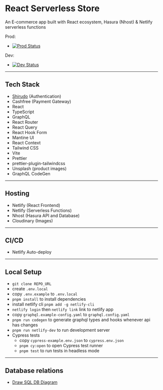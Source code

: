# React Serverless Store

An E-commerce app built with React ecosystem, Hasura (Nhost) & Netlify
serverless functions

Prod:

- [![Prod Status](https://api.netlify.com/api/v1/badges/e4f48dbd-7dde-4b23-ace5-a0fae396e0bf/deploy-status)](https://app.netlify.com/sites/reacthasurastore/deploys)

Dev:

- [![Dev Status](https://api.netlify.com/api/v1/badges/c3a77946-4714-49e3-8feb-cd43997c9d11/deploy-status)](https://app.netlify.com/sites/reacthasurastoredev/deploys)

---

## Tech Stack

- <a href="https://github.com/Pranay-Tej/shirudo" target="_blank">Shirudo</a>
  (Authentication)
- Cashfree (Payment Gateway)
- React
- TypeScript
- GraphQL
- React Router
- React Query
- React Hook Form
- Mantine UI
- React Context
- Tailwind CSS
- Vite
- Prettier
- prettier-plugin-tailwindcss
- Unsplash (product images)
- GraphQL CodeGen

---

## Hosting

- Netlify (React Frontend)
- Netlify (Serverless Functions)
- Nhost (Hasura API and Database)
- Cloudinary (Images)

---

## CI/CD

- Netlify Auto-deploy

---

## Local Setup

- `git clone REPO_URL`
- create `.env.local`
- copy `.env.example` to `.env.local`
- `pnpm install` to install dependencies
- install netlify cli `pnpm add -g netlify-cli`
- `netlify login` then `netlify link` link to netlify app
- copy `graphql.example-config.yaml` to `graphql.config.yaml`
- `pnpm run codegen` to generate graphql types and hooks whenever api has
  changes
- `pnpm run netlify-dev` to run development server
- Cypress tests
  - copy `cypress-example.env.json` to `cypress.env.json`
  - `pnpm cy:open` to open Cypress test runner
  - `pnpm test` to run tests in headless mode

---

## Database relations

- <a href="https://drawsql.app/teams/solodev-2/diagrams/react-store" target="_blank">Draw
  SQL DB Diagram</a>

